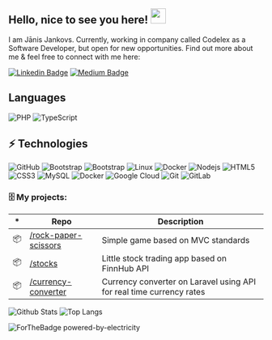 ## Hello, nice to see you here! <img src="https://raw.githubusercontent.com/aemmadi/aemmadi/master/wave.gif" width="30px">

I am Jānis Jankovs. Currently, working in company called Codelex as a Software Developer, but open for new opportunities. Find out more about me & feel free to connect with me here:

[![Linkedin Badge](https://img.shields.io/badge/-Jānis_Jankovs-blue?style=flat-square&logo=Linkedin&logoColor=white&link=https://www.linkedin.com/in/janis-j/)](https://www.linkedin.com/in/janis-j/)
[![Medium Badge](https://img.shields.io/badge/-CODELEX-03a57a?style=flat-square&labelColor=000000=Medium&link=https://www.codelex.io/uznemumiem)](https://www.codelex.io/uznemumiem)

## Languages

![PHP](https://img.shields.io/badge/-PHP-000?&logo=PHP)
![TypeScript](https://img.shields.io/badge/-TypeScript-000?&logo=TypeScript)


## ⚡ Technologies

![GitHub](https://img.shields.io/badge/-GitHub-181717?style=flat-square&logo=github)
![Bootstrap](https://img.shields.io/badge/-Bootstrap-563D7C?style=flat-square&logo=bootstrap)
![Bootstrap](https://img.shields.io/badge/-Prettier-03a56a?style=flat-square&logo=Prettier)
![Linux](https://img.shields.io/badge/-Linux-000?&logo=Linux)
![Docker](https://img.shields.io/badge/-Docker-black?style=flat-square&logo=docker)
![Nodejs](https://img.shields.io/badge/-Nodejs-black?style=flat-square&logo=Node.js)
![HTML5](https://img.shields.io/badge/-HTML5-E34F26?style=flat-square&logo=html5&logoColor=white)
![CSS3](https://img.shields.io/badge/-CSS3-1572B6?style=flat-square&logo=css3)
![MySQL](https://img.shields.io/badge/-MySQL-black?style=flat-square&logo=mysql)
![Docker](https://img.shields.io/badge/-Docker-black?style=flat-square&logo=docker)
![Google Cloud](https://img.shields.io/badge/Google%20Cloud-black?style=flat-square&logo=google-cloud)
![Git](https://img.shields.io/badge/-Git-black?style=flat-square&logo=git)
![GitLab](https://img.shields.io/badge/-GitLab-FCA121?style=flat-square&logo=gitlab)

### 🗄 My projects:

|*|Repo|Description|
|---|---|---|
| 📦 | [/rock-paper-scissors](https://github.com/janis-j/rock-paper-scissors) | Simple game based on MVC standards |
| 📦 | [/stocks](https://github.com/janis-j/PHP-course/tree/main/tasks/stocks) | Little stock trading app based on FinnHub API |
| 📦 | [/currency-converter](https://github.com/janis-j/currency-converter) | Currency converter on Laravel using API for real time currency rates |

![Github Stats](https://github-readme-stats.vercel.app/api?username=janis-j&count_private=true&show_icons=true&include_all_commits=true)
![Top Langs](https://github-readme-stats.vercel.app/api/top-langs/?username=janis-j&hide=TeX&layout=compact)

![ForTheBadge powered-by-electricity](http://ForTheBadge.com/images/badges/powered-by-electricity.svg)